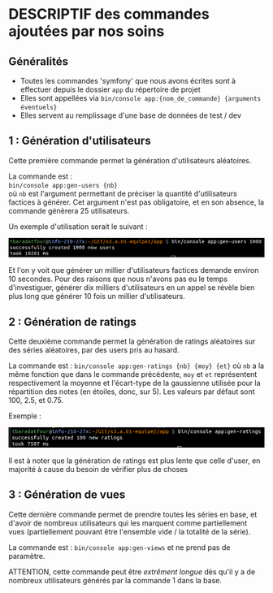 # DESCRIPTIF des commandes ajoutées par nos soins

## Généralités

- Toutes les commandes 'symfony' que nous avons écrites sont à effectuer depuis le dossier ``app`` du répertoire de projet
- Elles sont appellées via ``bin/console app:{nom_de_commande} {arguments éventuels}``
- Elles servent au remplissage d'une base de données de test / dev

## 1 : Génération d'utilisateurs

Cette première commande permet la génération d'utilisateurs aléatoires.

La commande est :  
``bin/console app:gen-users {nb}``    
où ``nb`` est l'argument permettant de préciser la quantité d'utilisateurs factices à générer. Cet argument n'est pas obligatoire, et en son absence, la commande génèrera 25 utilisateurs.

Un exemple d'utilisation serait le suivant : 

![exemple commande 1](markdown_pics/gen_users.png)

Et l'on y voit que générer un millier d'utilisateurs factices demande environ 10 secondes. Pour des raisons que nous n'avons pas eu le temps d'investiguer, générer dix milliers d'utilisateurs en un appel se révèle bien plus long que générer 10 fois un millier d'utilisateurs.

## 2 : Génération de ratings

Cette deuxième commande permet la génération de ratings aléatoires sur des séries aléatoires, par des users pris au hasard.

La commande est :
``bin/console app:gen-ratings {nb} {moy} {et}``
où ``nb`` a la même fonction que dans le commande précédente, ``moy`` et ``et`` représentent respectivement la moyenne et l'écart-type de la gaussienne utilisée pour la répartition des notes (en étoiles, donc, sur 5). Les valeurs par défaut sont 100, 2.5, et 0.75.

Exemple :

![exemple commande 2](markdown_pics/gen_ratings.png)

Il est à noter que la génération de ratings est plus lente que celle d'user, en majorité à cause du besoin de vérifier plus de choses

## 3 : Génération de vues

Cette dernière commande permet de prendre toutes les séries en base, et d'avoir de nombreux utilisateurs qui les marquent comme partiellement vues (partiellement pouvant être l'ensemble vide / la totalité de la série).

La commande est : 
``bin/console app:gen-views``
et ne prend pas de paramètre.

ATTENTION, cette commande peut être *extrêment longue* dès qu'il y a de nombreux utilisateurs générés par la commande 1 dans la base.

